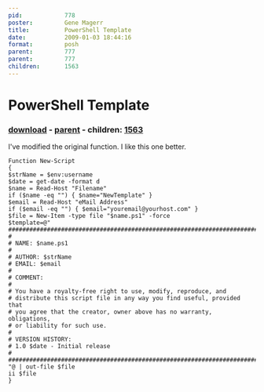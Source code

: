 ```yaml
---
pid:            778
poster:         Gene Magerr
title:          PowerShell Template
date:           2009-01-03 18:44:16
format:         posh
parent:         777
parent:         777
children:       1563
---
```


# PowerShell Template

### [download](778.ps1) - [parent](777.md) - children: [1563](1563.md)

I've modified the original function. I like this one better.

```posh
Function New-Script
{
$strName = $env:username
$date = get-date -format d
$name = Read-Host "Filename"
if ($name -eq "") { $name="NewTemplate" }
$email = Read-Host "eMail Address"
if ($email -eq "") { $email="youremail@yourhost.com" }
$file = New-Item -type file "$name.ps1" -force
$template=@"
###########################################################################"
#
# NAME: $name.ps1
#
# AUTHOR: $strName
# EMAIL: $email
#
# COMMENT:
#
# You have a royalty-free right to use, modify, reproduce, and
# distribute this script file in any way you find useful, provided that
# you agree that the creator, owner above has no warranty, obligations,
# or liability for such use.
#
# VERSION HISTORY:
# 1.0 $date - Initial release
#
###########################################################################"
"@ | out-file $file
ii $file
}
```
